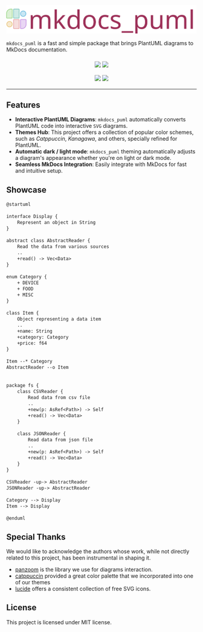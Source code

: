 ![logo](assets/logos/logo.svg)

`mkdocs_puml` is a fast and simple package that brings PlantUML diagrams to MkDocs
documentation.

<h3 align="center">

<a href="https://pypi.org/project/mkdocs_puml/" target="_blank"><img src="https://img.shields.io/pypi/v/mkdocs-puml?style=for-the-badge" /></a>
<a href="https://pypistats.org/packages/mkdocs-puml" target="_blank"><img src="https://img.shields.io/pypi/dm/mkdocs_puml?style=for-the-badge" /></a>

<a href="https://mikhailkravets.github.io/mkdocs_puml/" target="_blank"><img src="https://img.shields.io/badge/Documentation-gray?style=for-the-badge&color=9D3058"></a>
<a href="https://mikhailkravets.github.io/mkdocs_puml/themes/" target="_blank"><img src="https://img.shields.io/badge/Themes%20Hub-449C90?style=for-the-badge&" /></a>

</h3>

-----------------

## Features

- **Interactive PlantUML Diagrams**: `mkdocs_puml` automatically converts PlantUML code
    into interactive `SVG` diagrams.
- **Themes Hub**: This project offers a collection of popular color schemes, such as
  *Catppuccin*, *Kanagawa*, and others, specially refined for PlantUML.
- **Automatic dark / light mode**: `mkdocs_puml` theming automatically adjusts a diagram's
  appearance whether you're on light or dark mode.
- **Seamless MkDocs Integration**: Easily integrate with MkDocs for fast and intuitive setup.

## Showcase

```plantuml
@startuml

interface Display {
    Represent an object in String
}

abstract class AbstractReader {
    Read the data from various sources
    ..
    +read() -> Vec<Data>
}

enum Category {
    + DEVICE
    + FOOD
    + MISC
}

class Item {
    Object representing a data item
    ..
    +name: String
    +category: Category
    +price: f64
}

Item --* Category
AbstractReader --o Item


package fs {
    class CSVReader {
        Read data from csv file
        ..
        +new(p: AsRef<Path>) -> Self
        +read() -> Vec<Data>
    }

    class JSONReader {
        Read data from json file
        ..
        +new(p: AsRef<Path>) -> Self
        +read() -> Vec<Data>
    }
}

CSVReader -up-> AbstractReader
JSONReader -up-> AbstractReader

Category --> Display
Item --> Display

@enduml
```

## Special Thanks

We would like to acknowledge the authors whose work, while not directly related to this project, has been instrumental in shaping it.

* [panzoom](https://github.com/timmywil/panzoom) is the library we use for
  diagrams interaction.
* [catppuccin](https://catppuccin.com/) provided a great color palette that
  we incorporated into one of our themes
* [lucide](https://lucide.dev/) offers a consistent collection of free SVG icons.

## License

This project is licensed under MIT license.
